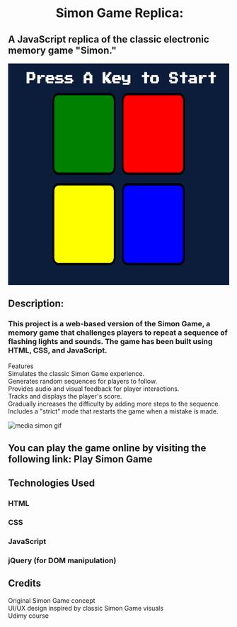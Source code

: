 <h1 align="center">Simon Game Replica: </h1>

<h2>A JavaScript replica of the classic electronic memory game "Simon."</h2>
<img align="center" alt="screenshot" width="500" height= "500" src= "screen.png">

<h2>Description:</h2>

<h3>This project is a web-based version of the Simon Game, a memory game that challenges players to repeat a sequence of flashing lights and sounds. The game has been built using HTML, CSS, and JavaScript.</h3>

<p>Features <br>
Simulates the classic Simon Game experience.<br>
Generates random sequences for players to follow. <br>
Provides audio and visual feedback for player interactions.<br>
Tracks and displays the player's score.<br>
Gradually increases the difficulty by adding more steps to the sequence.<br>
Includes a "strict" mode that restarts the game when a mistake is made.</p>


<img align="center" alt="media simon gif" width="500" height= "500" src= "https://media.tenor.com/KPTI9TNVD-UAAAAC/sml-jeffy.gif">


<h2>You can play the game online by visiting the following link: Play Simon Game</h2>


<h2>Technologies Used</h2>
<h3>HTML</h3>
<h3>CSS</h3>
<h3>JavaScript</h3>
<h3>jQuery (for DOM manipulation)</h3>


<h2>Credits</h2>
<p>Original Simon Game concept<br>
  UI/UX design inspired by classic Simon Game visuals<br>
  Udimy course<br>
</p>
  
